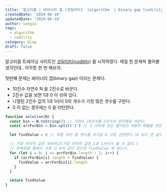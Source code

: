 ```yaml
---
title: '알고리즘 | 바이너리 갭 [코딜리티]  (algorithm  | binary gap [codility])'
createdDate: '2019-06-10'
updatedDate: '2019-06-10'
author: sangza
tags:
  - algorithm
  - codility
category: blog
draft: false
---
```


알고리즘 트레이닝 사이트인 [코딜리티(codility)](https://app.codility.com/programmers/) 를 시작하였다.
매일 한 문제씩 풀어볼 생각인데.. 아무튼 한 번 해보자.

첫번째 문제는 바이너리 갭(binary gap) 이라는 문제다.

- 10진수 자연수 N 을 2진수로 바꾼다.
- 2진수 값을 보면 1과 0 이 섞여 있다.
- 나열된 2진수 값의 1과 1사이 0의 개수가 가장 많은 갯수를 구한다.
- 0 이 없는 경우에는 0 을 리턴한다.

```javascript
function solution(N) {
  const bin = N.toString(2) // 자연수 10진수를 2진수의 문자열로 바꾼다.
  const arrForBin = bin.split('1') // 1 사이에 있는 붙어있는 0들의 배열을 만든다.

  let findValue = 0 // 최종 리턴 될 변수를 초기값 0 으로 선언한다.(0 보다 큰 값이 없을 경우 0을 리턴)

  // 가장 마지막 값은 제외하고(가장 마지막 값은 1과 1사이가 될 수 없다.)
  // 반복문을 통해서 가장 긴 0의 값이 있으면 findValue 에 담는다.
  for (let i = 0; i <= arrForBin.length - 2; i++) {
    if (arrForBin[i].length > findValue) {
      findValue = arrForBin[i].length
    }
  }

  return findValue
}
```
